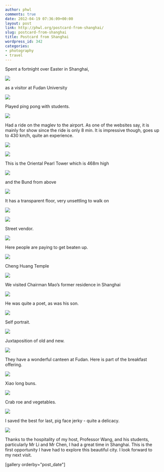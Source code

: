 ```yaml
---
author: phwl
comments: true
date: 2012-04-19 07:36:09+00:00
layout: post
link: http://phwl.org/postcard-from-shanghai/
slug: postcard-from-shanghai
title: Postcard from Shanghai
wordpress_id: 342
categories:
- photography
- travel
---
```



Spent a fortnight over Easter in Shanghai,

![](http://www.phwl.org/wp-content/uploads/2012/04/P1110707.jpg)

<!-- more -->

as a visitor at Fudan University

![](http://www.phwl.org/wp-content/uploads/2012/04/P1110572.jpg)

Played ping pong with students.

![](http://www.phwl.org/wp-content/uploads/2012/04/P1110573.jpg)

Had a ride on the maglev to the airport. As one of the websites say, it is mainly for show since the ride is only 8 min. It is impressive though, goes up to 430 km/h, quite an experience.

![](http://www.phwl.org/wp-content/uploads/2012/04/P1110582.jpg)

![](http://www.phwl.org/wp-content/uploads/2012/04/IMG_1315.jpg)

This is the Oriental Pearl Tower which is 468m high

![](http://www.phwl.org/wp-content/uploads/2012/04/P1110617.jpg)

and the Bund from above

![](http://www.phwl.org/wp-content/uploads/2012/04/P1110619.jpg)

It has a transparent floor, very unsettling to walk on

![](http://www.phwl.org/wp-content/uploads/2012/04/P1110633.jpg)

![](http://www.phwl.org/wp-content/uploads/2012/04/P1110636.jpg)

Street vendor.

![](http://www.phwl.org/wp-content/uploads/2012/04/P1110736.jpg)

Here people are paying to get beaten up.

![](http://www.phwl.org/wp-content/uploads/2012/04/P1110743.jpg)

Cheng Huang Temple

![](http://www.phwl.org/wp-content/uploads/2012/04/P1110773.jpg)

We visited Chairman Mao’s former residence in Shanghai

![](http://www.phwl.org/wp-content/uploads/2012/04/P1110832.jpg)

He was quite a poet, as was his son.

![](http://www.phwl.org/wp-content/uploads/2012/04/P1110867.jpg)

Self portrait.

![](http://www.phwl.org/wp-content/uploads/2012/04/P1110895.jpg)

Juxtaposition of old and new.

![](http://www.phwl.org/wp-content/uploads/2012/04/P1110907.jpg)

They have a wonderful canteen at Fudan. Here is part of the breakfast offering.

![](http://www.phwl.org/wp-content/uploads/2012/04/P1110567.jpg)

Xiao long buns.

![](http://www.phwl.org/wp-content/uploads/2012/04/P1110805.jpg)

Crab roe and vegetables.

![](http://www.phwl.org/wp-content/uploads/2012/04/P1110683.jpg)

I saved the best for last, pig face jerky - quite a delicacy.

![](http://www.phwl.org/wp-content/uploads/2012/04/P1110800.jpg)

Thanks to the hospitality of my host, Professor Wang, and his students, particularly Mr Li and Mr Chen, I had a great time in Shanghai. This is the first opportunity I have had to explore this beautiful city. I look forward to my next visit.

[gallery orderby="post_date"]
